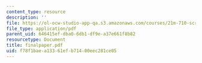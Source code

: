```yaml
---
content_type: resource
description: ''
file: https://ol-ocw-studio-app-qa.s3.amazonaws.com/courses/21m-710-script-analysis-fall-2005/f78f1baea13361efb71400eec281ce05_finalpaper.pdf
file_type: application/pdf
parent_uid: 646415ef-dba0-6db1-df9e-a37e661f8b82
resourcetype: Document
title: finalpaper.pdf
uid: f78f1bae-a133-61ef-b714-00eec281ce05
---
```

